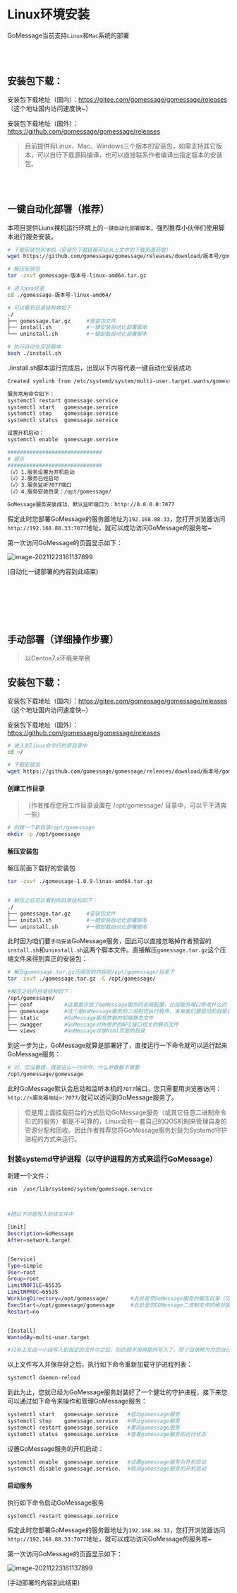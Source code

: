 # Linux环境安装
GoMessage当前支持`Linux`和`Mac`系统的部署

<br><br>

## 安装包下载：

安装包下载地址（国内）：https://gitee.com/gomessage/gomessage/releases （这个地址国内访问速度快~）

安装包下载地址（国外）：https://github.com/gomessage/gomessage/releases

> 目前提供有Linux、Mac、Windows三个版本的安装包，如需支持其它版本，可以自行下载源码编译，也可以直接联系作者编译出指定版本的安装包。

<br><br>

## 一键自动化部署（推荐）

本项目提供Liunx裸机运行环境上的`一键自动化部署脚本`，强烈推荐小伙伴们使用脚本进行服务安装。

```bash
# 下载安装包到本机（安装包下载链接可以从上文中的下载页面获取）
wget https://github.com/gomessage/gomessage/releases/download/版本号/gomessage-版本号-linux-amd64.tar.gz

# 解压安装包
tar -zxvf gomessage-版本号-linux-amd64.tar.gz

# 进入aaa目录
cd ./gomessage-版本号-linux-amd64/

# 可以看到目录结构体如下
./
├── gomessage.tar.gz     #安装包文件
├── install.sh           #一键安装自动化部署脚本
└── uninstall.sh         #一键卸载自动化部署脚本

# 执行自动化安装脚本
bash ./install.sh
```

./install.sh脚本运行完成后，出现以下内容代表一键自动化安装成功

```bash
Created symlink from /etc/systemd/system/multi-user.target.wants/gomessage.service to /usr/lib/systemd/system/gomessage.service.

服务常用命令如下：
systemctl restart gomessage.service
systemctl start   gomessage.service
systemctl stop    gomessage.service
systemctl status  gomessage.service

设置开机启动：
systemctl enable  gomessage.service

##############################
# 提示
##############################
（√）1.服务设置为开机启动
（√）2.服务已经启动
（√）3.服务监听7077端口
（√）4.服务安装目录：/opt/gomessage/

GoMessage服务安装成功，默认监听端口为：http://0.0.0.0:7077

```

假定此时您部署GoMessage的服务器地址为`192.168.88.33`，您打开浏览器访问`http://192.168.88.33:7077`地址，就可以成功访问GoMessage的服务啦~



第一次访问GoMessage的页面显示如下：

![image-20211223161137899](https://img.taycc.com/picgo/image-20211223161137899.png)

(自动化一键部署的内容到此结束)

<br><br><br><br><br>

## 手动部署（详细操作步骤）

> 以Centos7.x环境来举例



## 安装包下载：

安装包下载地址（国内）：https://gitee.com/gomessage/gomessage/releases （这个地址国内访问速度快~）

安装包下载地址（国外）：https://github.com/gomessage/gomessage/releases

```bash
# 进入到linux命令行的家目录中
cd ~/

# 下载安装包
wget https://github.com/gomessage/gomessage/releases/download/版本号/gomessage-版本号-linux-amd64.tar.gz
```



#### 创建工作目录

> （作者推荐您将工作目录设置在 /opt/gomessage/ 目录中，可以干干清爽一些）

```bash
# 创建一个新目录/opt/gomessage
mkdir -p /opt/gomessage
```



#### 解压安装包

解压前面下载好的安装包

```bash
tar -zxvf ./gomessage-1.0.9-linux-amd64.tar.gz


# 解压之后可以看到的目录结构如下：
./
├── gomessage.tar.gz     #安装包文件
├── install.sh           #一键安装自动化部署脚本
└── uninstall.sh         #一键卸载自动化部署脚本
```



此时因为咱们要`手动安装`GoMessage服务，因此可以直接忽略掉作者预留的`install.sh`和`uninstall.sh`这两个脚本文件。直接解压`gomessage.tar.gz`这个压缩文件来得到真正的安装包：

```bash
# 解压gomessage.tar.gz压缩包的内容到/opt/gomessage/目录下
tar -zxvf ./gomessage.tar.gz -C /opt/gomessage/

#解压之后的目录结构如下：
/opt/gomessage/
├── conf          #这里面存放了GoMessage服务的全局配置，比如服务端口修改什么的
├── gomessage     #这个是GoMessage服务的二进制可执行程序，未来我们要启动的就是这个软件
├── static        #GoMessage服务依赖的前端静态文件
├── swagger       #GoMessage对外提供的API接口相关的静态文件
└── views         #GoMessage存放html页面的目录
```



到这一步为止，GoMessage就算是部署好了，直接运行一下命令就可以运行起来GoMessage服务：

```bash
# 对，您没看错，就是这么一行命令，什么参数都不需要
/opt/gomessage/gomessage
```

此时GoMessage默认会启动和监听本机的`7077`端口，您只需要用浏览器访问：`http://<服务器地址>:7077/`就可以访问到GoMessage服务了。



> 但是用上面挂载前台的方式启动GoMessage服务（或其它任意二进制命令形式的服务）都是不可靠的，Linux会有一套自己的QOS机制来管理自身的资源分配和回收。因此作者推荐您将GoMessage服务封装为Systemd守护进程的方式来运行。



### 封装systemd守护进程（以守护进程的方式来运行GoMessage）

新建一个文件：

```bash
vim  /usr/lib/systemd/system/gomessage.service



#把以下内容写入到该文件中

[Unit]
Description=GoMessage
After=network.target


[Service]
Type=simple
User=root
Group=root
LimitNOFILE=65535
LimitNPROC=65535
WorkingDirectory=/opt/gomessage/       #此处是您GoMessage服务的解压目录（可以替换成您自己的实际目录位置）
ExecStart=/opt/gomessage/gomessage     #此处是您GOMessage二进制文件的绝对路径（可以替换成您自己的实际文件位置）
Restart=no


[Install]
WantedBy=multi-user.target

#只有上文这一小段写入到指定的文件中之后，别的就不用再额外写入了，除了目录修为为您自己的实际路径之后，别的部分您都可以直接抄写作者提供的默认配置。
```



以上文件写入并保存好之后，执行如下命令重新加载守护进程列表：

```bash
systemctl daemon-reload
```



到此为止，您就已经为GoMessage服务封装好了一个健壮的守护进程，接下来您可以通过如下命令来操作和管理GoMessage服务：

```bash
systemctl start   gomessage.service   #启动gomessage服务
systemctl stop    gomessage.service   #停止gomessage服务
systemctl restart gomessage.service   #重启gomessage服务
systemctl status  gomessage.service   #查看gomessage服务的运行状态
```



设置GoMessage服务的开机启动：

```bash
systemctl enable  gomessage.service   #设置gomessage服务为开机启动
systemctl disable gomessage.service.  #取消gomessage服务的开机启动
```



#### 启动服务

执行如下命令启动GoMessage服务

```bash
systemctl restart gomessage.service
```

假定此时您部署GoMessage的服务器地址为`192.168.88.33`，您打开浏览器访问`http://192.168.88.33:7077`地址，就可以成功访问GoMessage的服务啦~



第一次访问GoMessage的页面显示如下：

![image-20211223161137899](https://img.taycc.com/picgo/image-20211223161137899.png)

(手动部署的内容到此结束)


<br><br><br><br>
